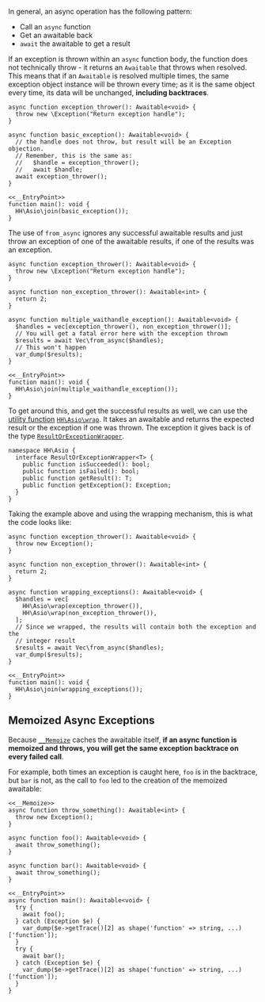 In general, an async operation has the following pattern:
* Call an `async` function
* Get an awaitable back
* `await` the awaitable to get a result

If an exception is thrown within an `async` function body, the function does not
technically throw - it returns an `Awaitable` that throws when resolved. This
means that if an `Awaitable` is resolved multiple times, the same exception
object instance will be thrown every time; as it is the same object every time,
its data will be unchanged, **including backtraces**.

```Hack
async function exception_thrower(): Awaitable<void> {
  throw new \Exception("Return exception handle");
}

async function basic_exception(): Awaitable<void> {
  // the handle does not throw, but result will be an Exception objection.
  // Remember, this is the same as:
  //   $handle = exception_thrower();
  //   await $handle;
  await exception_thrower();
}

<<__EntryPoint>>
function main(): void {
  HH\Asio\join(basic_exception());
}
```

The use of `from_async` ignores any successful awaitable results and just throw an exception of one of the
awaitable results, if one of the results was an exception.

```Hack
async function exception_thrower(): Awaitable<void> {
  throw new \Exception("Return exception handle");
}

async function non_exception_thrower(): Awaitable<int> {
  return 2;
}

async function multiple_waithandle_exception(): Awaitable<void> {
  $handles = vec[exception_thrower(), non_exception_thrower()];
  // You will get a fatal error here with the exception thrown
  $results = await Vec\from_async($handles);
  // This won't happen
  var_dump($results);
}

<<__EntryPoint>>
function main(): void {
  HH\Asio\join(multiple_waithandle_exception());
}
```

To get around this, and get the successful results as well, we can use the [utility function](utility-functions.md)
[`HH\Asio\wrap`](/hack/reference/function/HH.Asio.wrap/). It takes an awaitable and returns the expected result or the exception
if one was thrown. The exception it gives back is of the type [`ResultOrExceptionWrapper`](/hack/reference/interface/HH.Asio.ResultOrExceptionWrapper/).

```Hack no-extract
namespace HH\Asio {
  interface ResultOrExceptionWrapper<T> {
    public function isSucceeded(): bool;
    public function isFailed(): bool;
    public function getResult(): T;
    public function getException(): Exception;
  }
}
```

Taking the example above and using the wrapping mechanism, this is what the code looks like:

```Hack
async function exception_thrower(): Awaitable<void> {
  throw new Exception();
}

async function non_exception_thrower(): Awaitable<int> {
  return 2;
}

async function wrapping_exceptions(): Awaitable<void> {
  $handles = vec[
    HH\Asio\wrap(exception_thrower()),
    HH\Asio\wrap(non_exception_thrower()),
  ];
  // Since we wrapped, the results will contain both the exception and the
  // integer result
  $results = await Vec\from_async($handles);
  var_dump($results);
}

<<__EntryPoint>>
function main(): void {
  HH\Asio\join(wrapping_exceptions());
}
```

## Memoized Async Exceptions
Because [`__Memoize`](../attributes/predefined-attributes#__memoize) caches the awaitable itself, **if an async function
is memoized and throws, you will get the same exception backtrace on every
failed call**.

For example, both times an exception is caught here, `foo` is in the backtrace,
but `bar` is not, as the call to `foo` led to the creation of the memoized
awaitable:

```Hack
<<__Memoize>>
async function throw_something(): Awaitable<int> {
  throw new Exception();
}

async function foo(): Awaitable<void> {
  await throw_something();
}

async function bar(): Awaitable<void> {
  await throw_something();
}

<<__EntryPoint>>
async function main(): Awaitable<void> {
  try {
    await foo();
  } catch (Exception $e) {
    var_dump($e->getTrace()[2] as shape('function' => string, ...)['function']);
  }
  try {
    await bar();
  } catch (Exception $e) {
    var_dump($e->getTrace()[2] as shape('function' => string, ...)['function']);
  }
}
```
